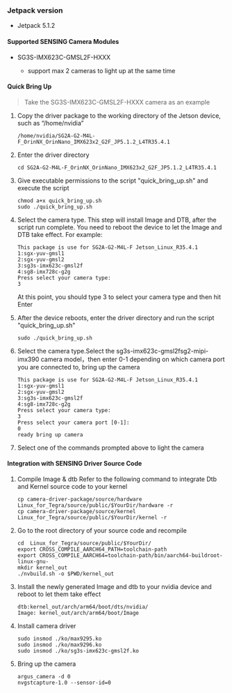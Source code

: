 ### Jetpack version

* Jetpack 5.1.2

#### Supported SENSING Camera Modules

* SG3S-IMX623C-GMSL2F-HXXX

  * support max 2 cameras to light up at the same time

#### Quick Bring Up

> Take the SG3S-IMX623C-GMSL2F-HXXX camera as an example

1. Copy the driver package to the working directory of the Jetson device, such as “/home/nvidia”

   ```
   /home/nvidia/SG2A-G2-M4L-F_OrinNX_OrinNano_IMX623x2_G2F_JP5.1.2_L4TR35.4.1
   ```
2. Enter the driver directory

   ```
   cd SG2A-G2-M4L-F_OrinNX_OrinNano_IMX623x2_G2F_JP5.1.2_L4TR35.4.1
   ```
3. Give executable permissions to the script "quick_bring_up.sh" and execute the script

   ```
   chmod a+x quick_bring_up.sh
   sudo ./quick_bring_up.sh
   ```
4. Select the camera type. This step will install Image and DTB, after the script run complete.
   You need to reboot the device to let the Image and DTB take effect.
   For example:

   ```
   This package is use for SG2A-G2-M4L-F Jetson_Linux_R35.4.1
   1:sgx-yuv-gmsl1
   2:sgx-yuv-gmsl2
   3:sg3s-imx623c-gmsl2f
   4:sg8-imx728c-g2g
   Press select your camera type:
   3
   ```

   At this point, you should type 3 to select your camera type and then hit Enter
5. After the device reboots, enter the driver directory and run the script "quick_bring_up.sh"

   ```
   sudo ./quick_bring_up.sh
   ```
6. Select the camera type.Select the sg3s-imx623c-gmsl2fsg2-mipi-imx390 camera model，then enter 0-1 depending on which
   camera port you are connected to, bring up the camera

   ```
   This package is use for SG2A-G2-M4L-F Jetson_Linux_R35.4.1
   1:sgx-yuv-gmsl1
   2:sgx-yuv-gmsl2
   3:sg3s-imx623c-gmsl2f
   4:sg8-imx728c-g2g
   Press select your camera type:
   3
   Press select your camera port [0-1]:
   0
   ready bring up camera
   ```
7. Select one of the commands prompted above to light the camera

#### Integration with SENSING Driver Source Code

1. Compile Image & dtb
   Refer to the following command to integrate Dtb and Kernel source code to your kernel

   ```
   cp camera-driver-package/source/hardware Linux_for_Tegra/source/public/$YourDir/hardware -r
   cp camera-driver-package/source/kernel Linux_for_Tegra/source/public/$YourDir/kernel -r
   ```
2. Go to the root directory of your source code and recompile

   ```
   cd  Linux_for_Tegra/source/public/$YourDir/
   export CROSS_COMPILE_AARCH64_PATH=toolchain-path
   export CROSS_COMPILE_AARCH64=toolchain-path/bin/aarch64-buildroot-linux-gnu-
   mkdir kernel_out
   ./nvbuild.sh -o $PWD/kernel_out
   ```
3. Install the newly generated Image and dtb to your nvidia device and reboot to let them take effect

   ```
   dtb:kernel_out/arch/arm64/boot/dts/nvidia/
   Image: kernel_out/arch/arm64/boot/Image
   ```
4. Install camera driver

   ```
   sudo insmod ./ko/max9295.ko
   sudo insmod ./ko/max9296.ko
   sudo insmod ./ko/sg3s-imx623c-gmsl2f.ko
   ```
5. Bring up the camera

   ```
   argus_camera -d 0
   nvgstcapture-1.0 --sensor-id=0
   ```

